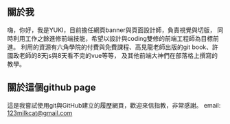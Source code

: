 ## 關於我
嗨，你好，我是YUKI，目前擔任網頁banner與頁面設計師，負責視覺與切版，
同時利用工作之餘進修前端技能，希望以設計與coding雙修的前端工程師為目標前進。
利用的資源有六角學院的付費與免費課程、高見龍老師出版的git book、許國政老師的8天js與8天看不完的vue等等，
及其他前端大神們在部落格上撰寫的教學。

## 關於這個github page
這是我嘗試使用git與GitHub建立的履歷網頁，歡迎來信指教，非常感謝。
email: 123milkcat@gmail.com
